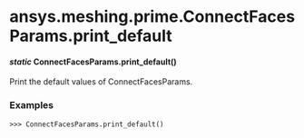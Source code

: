 # ansys.meshing.prime.ConnectFacesParams.print_default

#### *static* ConnectFacesParams.print_default()

Print the default values of ConnectFacesParams.

### Examples

```pycon
>>> ConnectFacesParams.print_default()
```

<!-- !! processed by numpydoc !! -->
